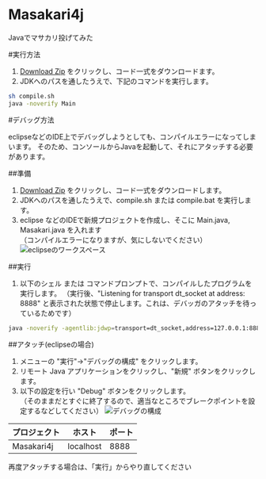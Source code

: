 # Masakari4j
Javaでマサカリ投げてみた

#実行方法

1. [Download Zip](https://github.com/YujiSoftware/Masakari4j/archive/master.zip) をクリックし、コード一式をダウンロードます。
2. JDKへのパスを通したうえで、下記のコマンドを実行します。

```sh
sh compile.sh
java -noverify Main
```

#デバッグ方法

eclipseなどのIDE上でデバッグしようとしても、コンパイルエラーになってしまいます。
そのため、コンソールからJavaを起動して、それにアタッチする必要があります。

##準備
 1. [Download Zip](https://github.com/YujiSoftware/Masakari4j/archive/master.zip) をクリックし、コード一式をダウンロードします。
 2. JDKへのパスを通したうえで、compile.sh または compile.bat を実行します。
 3. eclipse などのIDEで新規プロジェクトを作成し、そこに Main.java, Masakari.java を入れます  
 （コンパイルエラーになりますが、気にしないでください）  
![eclipseのワークスペース](https://raw.github.com/wiki/YujiSoftware/Masakari4j/images/eclipse.png)

##実行
 1. 以下のシェル または コマンドプロンプトで、コンパイルしたプログラムを実行します。
（実行後、"Listening for transport dt_socket at address: 8888" と表示された状態で停止します。これは、デバッガのアタッチを待っているためです）

```sh
java -noverify -agentlib:jdwp=transport=dt_socket,address=127.0.0.1:8888,server=y,suspend=y Main
```

##アタッチ(eclipseの場合)
 1. メニューの "実行"→"デバッグの構成" をクリックします。
 2. リモート Java アプリケーションをクリックし、"新規" ボタンをクリックします。
 3. 以下の設定を行い "Debug" ボタンをクリックします。    
 （そのままだとすぐに終了するので、適当なところでブレークポイントを設定するなどしてください）
 ![デバッグの構成](https://raw.github.com/wiki/YujiSoftware/Masakari4j/images/DebugConfiguration.png)

|プロジェクト|ホスト|ポート|
|---|---|---|
|Masakari4j|localhost|8888|

再度アタッチする場合は、「実行」からやり直してください
